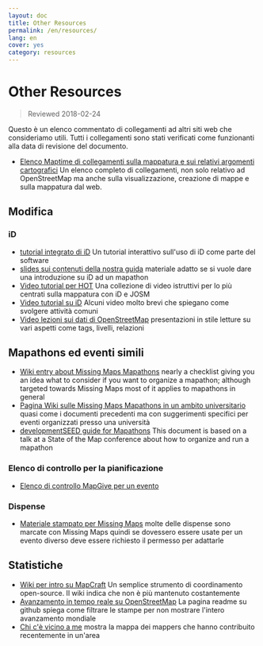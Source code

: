 ```yaml
---
layout: doc
title: Other Resources
permalink: /en/resources/
lang: en
cover: yes
category: resources
---
```


# Other Resources

> Reviewed 2018-02-24

Questo è un elenco commentato di collegamenti ad altri siti web che consideriamo utili. Tutti i collegamenti sono stati verificati come funzionanti alla data di revisione del documento.

  * [Elenco Maptime di collegamenti sulla mappatura e sui relativi argomenti cartografici](http://maptime.io/lessons-resources/) Un elenco completo di collegamenti, non solo relativo ad OpenStreetMap ma anche sulla visualizzazione, creazione di mappe e sulla mappatura dal web.


## Modifica

### iD

  * [tutorial integrato di iD](http://www.openstreetmap.org/edit?editor=id#walkthrough=true) Un tutorial interattivo sull'uso di iD come parte del software
  * [slides sui contenuti della nostra guida](/files/iD-editor-training.pptx) materiale adatto se si vuole dare una introduzione su iD ad un mapathon
  * [Video tutorial per HOT](https://www.youtube.com/playlist?list=PLb9506_-6FMHULD9iDUAh-4qpxKdVspnD) Una collezione di video istruttivi per lo più centrati sulla mappatura con iD e JOSM
  * [Video tutorial su iD](https://www.sjtdelfs.de/wordpress/?page_id=84) Alcuni video molto brevi che spiegano come svolgere attività comuni
  * [Video lezioni sui dati di OpenStreetMap](https://www.youtube.com/playlist?list=PLqC3rFN6pDezPK0NifkGCSMop3vcXQEEU) presentazioni in stile letture su vari aspetti come tags, livelli, relazioni

## Mapathons ed eventi simili

  * [Wiki entry about Missing Maps Mapathons](http://wiki.openstreetmap.org/wiki/Missing_Maps_mapathons) nearly a checklist giving you an idea what to consider if you want to organize a mapathon; although targeted towards Missing Maps most of it applies to mapathons in general
  * [Pagina Wiki sulle Missing Maps Mapathons in un ambito universitario](http://wiki.openstreetmap.org/wiki/Missing_Maps_mapathons:_for_students_and_universities) quasi come i documenti precedenti ma con suggerimenti specifici per eventi organizzati presso una università
  * [developmentSEED guide for Mapathons](https://developmentseed.org/blog/2015/06/07/organizing-mapathons/) This document is based on a talk at a State of the Map conference about how to organize and run a mapathon

### Elenco di controllo per la pianificazione

  * [Elenco di controllo MapGive per un evento](https://mapgive.state.gov/box/#resources&event-checklist)

### Dispense 

  * [Materiale stampato per Missing Maps](https://drive.google.com/drive/folders/0BwOZ7Miy-DQdZFBGYXJ2QWljLWM) molte delle dispense sono marcate con Missing Maps quindi se dovessero essere usate per un evento diverso deve essere richiesto il permesso per adattarle

## Statistiche

  * [Wiki per intro su MapCraft](https://wiki.openstreetmap.org/wiki/MapCraft) Un semplice strumento di coordinamento open-source. Il wiki indica che non è più mantenuto costantemente
  * [Avanzamento in tempo reale su OpenStreetMap](https://github.com/osmlab/show-me-the-way) La pagina readme su github spiega come filtrare le stampe per non mostrare l'intero avanzamento mondiale
  * [Chi c'è vicino a me](http://resultmaps.neis-one.org/oooc) mostra la mappa dei mappers che hanno contribuito recentemente in un'area
